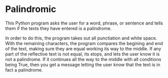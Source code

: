 # Palindromic


This Python program asks the user for a word, phrase, or sentence and tells them if the texts they have entered is a palindrome.

In order to do this, the program takes out all punctiation and white space.  With the remaining characters, the program compares the begining and end of the text, making sure they are equal working its way to the middle.  If any part of the reflective text is not equal, its stops, and lets the user know it is not a palindrome.  If it continues all the way to the middle with all conditions being True, then you get a message letting the user know that the text is in fact a palindrome.
